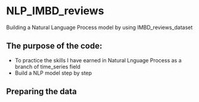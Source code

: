 # NLP_IMBD_reviews

Building a Natural Language Process model by using IMBD_reviews_dataset 

## The purpose of the code:

* To practice the skills I have earned in Natural Lnguage Process as a branch of time_series field
* Build a NLP model step by step


## Preparing the data

